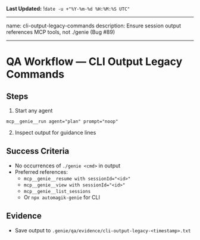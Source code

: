 **Last Updated:** !`date -u +"%Y-%m-%d %H:%M:%S UTC"`

---
name: cli-output-legacy-commands
description: Ensure session output references MCP tools, not ./genie (Bug #89)

---

# QA Workflow — CLI Output Legacy Commands

## Steps
1) Start any agent
```
mcp__genie__run agent="plan" prompt="noop"
```
2) Inspect output for guidance lines

## Success Criteria
- No occurrences of `./genie <cmd>` in output
- Preferred references:
  - `mcp__genie__resume with sessionId="<id>"`
  - `mcp__genie__view with sessionId="<id>"`
  - `mcp__genie__list_sessions`
  - Or `npx automagik-genie` for CLI

## Evidence
- Save output to `.genie/qa/evidence/cli-output-legacy-<timestamp>.txt`

